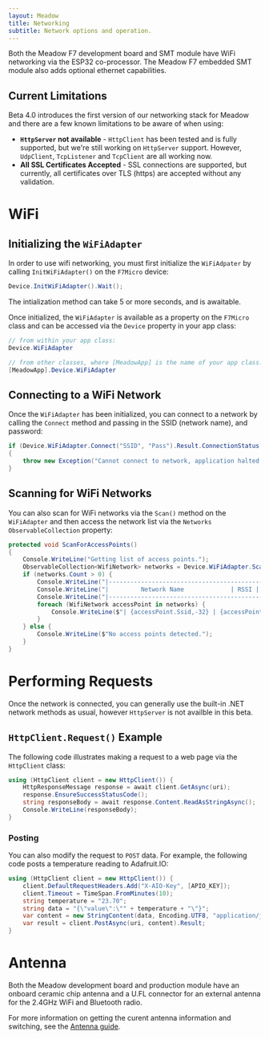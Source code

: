 ```yaml
---
layout: Meadow
title: Networking
subtitle: Network options and operation.
---
```


Both the Meadow F7 development board and SMT module have WiFi networking via the ESP32 co-processor. The Meadow F7 embedded SMT module also adds optional ethernet capabilities.

## Current Limitations

Beta 4.0 introduces the first version of our networking stack for Meadow and there are a few known limitations to be aware of when using:

 * **`HttpServer` not available** - `HttpClient` has been tested and is fully supported, but we're still working on `HttpServer` support. However, `UdpClient`, `TcpListener` and `TcpClient` are all working now.
 * **All SSL Certificates Accepted** - SSL connections are supported, but currently, all certificates over TLS (https) are accepted without any validation.

# WiFi

## Initializing the `WiFiAdapter`

In order to use wifi networking, you must first initialize the `WiFiAdpater` by calling `InitWiFiAdapter()` on the `F7Micro` device:

```csharp
Device.InitWiFiAdapter().Wait();
```

The intialization method can take 5 or more seconds, and is awaitable.

Once initialized, the `WiFiAdapter` is available as a property on the `F7Micro` class and can be accessed via the `Device` property in your app class:

```csharp
// from within your app class:
Device.WiFiAdapter

// from other classes, where [MeadowApp] is the name of your app class:
[MeadowApp].Device.WiFiAdapter
```

## Connecting to a WiFi Network

Once the `WiFiAdapter` has been initialized, you can connect to a network by calling the `Connect` method and passing in the SSID (network name), and password:

```csharp
if (Device.WiFiAdapter.Connect("SSID", "Pass").Result.ConnectionStatus != ConnectionStatus.Success)
{
    throw new Exception("Cannot connect to network, application halted.");
}
```

## Scanning for WiFi Networks

You can also scan for WiFi networks via the `Scan()` method on the `WiFiAdapter` and then access the network list via the `Networks` `ObservableCollection` property:

```csharp
protected void ScanForAccessPoints()
{
    Console.WriteLine("Getting list of access points.");
    ObservableCollection<WifiNetwork> networks = Device.WiFiAdapter.Scan();
    if (networks.Count > 0) {
        Console.WriteLine("|-------------------------------------------------------------|---------|");
        Console.WriteLine("|         Network Name             | RSSI |       BSSID       | Channel |");
        Console.WriteLine("|-------------------------------------------------------------|---------|");
        foreach (WifiNetwork accessPoint in networks) {
            Console.WriteLine($"| {accessPoint.Ssid,-32} | {accessPoint.SignalDbStrength,4} | {accessPoint.Bssid,17} |   {accessPoint.ChannelCenterFrequency,3}   |");
        }
    } else {
        Console.WriteLine($"No access points detected.");
    }
}
```

# Performing Requests

Once the network is connected, you can generally use the built-in .NET network methods as usual, however `HttpServer` is not availble in this beta.

## `HttpClient.Request()` Example

The following code illustrates making a request to a web page via the `HttpClient` class:

```csharp
using (HttpClient client = new HttpClient()) {
    HttpResponseMessage response = await client.GetAsync(uri);
    response.EnsureSuccessStatusCode();
    string responseBody = await response.Content.ReadAsStringAsync();
    Console.WriteLine(responseBody);
}
```

### Posting

You can also modify the request to `POST` data. For example, the following code posts a temperature reading to Adafruit.IO:

```csharp
using (HttpClient client = new HttpClient()) {
    client.DefaultRequestHeaders.Add("X-AIO-Key", [APIO_KEY]);
    client.Timeout = TimeSpan.FromMinutes(10);
    string temperature = "23.70";
    string data = "{\"value\":\"" + temperature + "\"}";
    var content = new StringContent(data, Encoding.UTF8, "application/json");
    var result = client.PostAsync(uri, content).Result;
}
```

# Antenna

Both the Meadow development board and production module have an onboard ceramic chip antenna and a U.FL connector for an external antenna for the 2.4GHz WiFi and Bluetooth radio.

For more information on getting the curent antenna information and switching, see the [Antenna guide](/Meadow/Meadow_Basics/Networking/Antenna).
